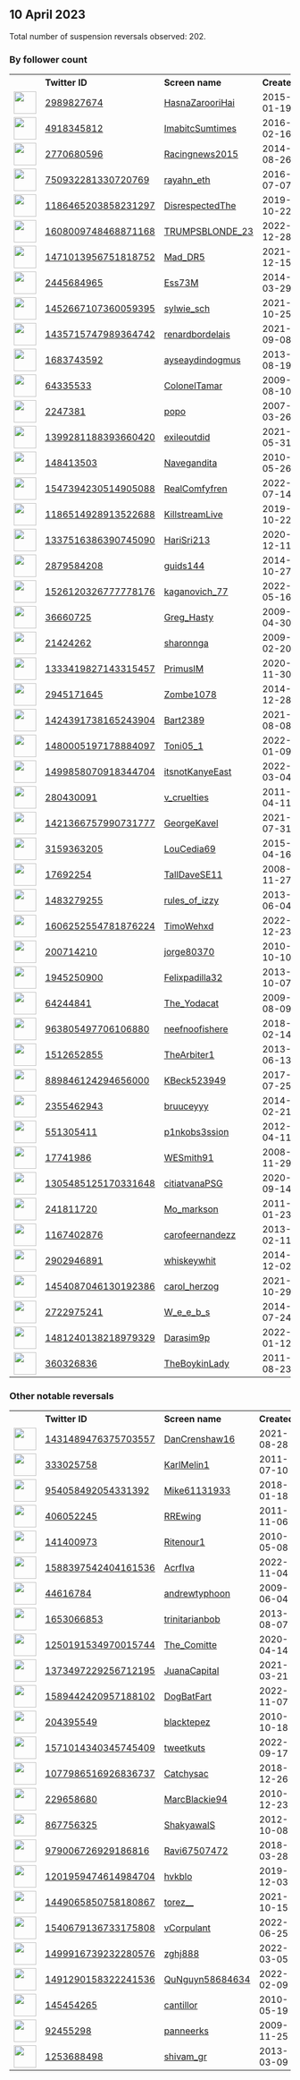 
## 10 April 2023
Total number of suspension reversals observed: 202.

### By follower count
<table><tr><th></th><th align="left">Twitter ID</th><th align="left">Screen name</th>
<th align="left">Created</th><th align="left">Status</th><th align="left">Suspended</th><th align="left">Followers</th>
<tr><td><a href="https://pbs.twimg.com/profile_images/587670075026448384/SXYf7p7y_normal.jpg"><img src="https://pbs.twimg.com/profile_images/587670075026448384/SXYf7p7y_normal.jpg" width="40px" height="40px" align="center"/></a></td><td><a href="https://twitter.com/intent/user?user_id=2989827674">2989827674</a></td><td><a href="https://twitter.com/HasnaZarooriHai">HasnaZarooriHai</a></td><td>2015-01-19</td><td align="center"></td><td>2023-04-09</td><td>331035</td></tr>
<tr><td><a href="https://pbs.twimg.com/profile_images/1663335909272727553/aw60NpYH_normal.jpg"><img src="https://pbs.twimg.com/profile_images/1663335909272727553/aw60NpYH_normal.jpg" width="40px" height="40px" align="center"/></a></td><td><a href="https://twitter.com/intent/user?user_id=4918345812">4918345812</a></td><td><a href="https://twitter.com/ImabitcSumtimes">ImabitcSumtimes</a></td><td>2016-02-16</td><td align="center"></td><td></td><td>46636</td></tr>
<tr><td><a href="https://pbs.twimg.com/profile_images/1644386065233375232/Jwrpchoe_normal.jpg"><img src="https://pbs.twimg.com/profile_images/1644386065233375232/Jwrpchoe_normal.jpg" width="40px" height="40px" align="center"/></a></td><td><a href="https://twitter.com/intent/user?user_id=2770680596">2770680596</a></td><td><a href="https://twitter.com/Racingnews2015">Racingnews2015</a></td><td>2014-08-26</td><td align="center"></td><td>2023-04-03</td><td>23446</td></tr>
<tr><td><a href="https://pbs.twimg.com/profile_images/1655185207350407171/D3ToRKoZ_normal.jpg"><img src="https://pbs.twimg.com/profile_images/1655185207350407171/D3ToRKoZ_normal.jpg" width="40px" height="40px" align="center"/></a></td><td><a href="https://twitter.com/intent/user?user_id=750932281330720769">750932281330720769</a></td><td><a href="https://twitter.com/rayahn_eth">rayahn_eth</a></td><td>2016-07-07</td><td align="center"></td><td>2023-04-07</td><td>21053</td></tr>
<tr><td><a href="https://pbs.twimg.com/profile_images/1661866270550024192/R5peEM8R_normal.jpg"><img src="https://pbs.twimg.com/profile_images/1661866270550024192/R5peEM8R_normal.jpg" width="40px" height="40px" align="center"/></a></td><td><a href="https://twitter.com/intent/user?user_id=1186465203858231297">1186465203858231297</a></td><td><a href="https://twitter.com/DisrespectedThe">DisrespectedThe</a></td><td>2019-10-22</td><td align="center"></td><td>2023-04-07</td><td>20165</td></tr>
<tr><td><a href="https://pbs.twimg.com/profile_images/1652175021350199297/2Y0ZqjEd_normal.jpg"><img src="https://pbs.twimg.com/profile_images/1652175021350199297/2Y0ZqjEd_normal.jpg" width="40px" height="40px" align="center"/></a></td><td><a href="https://twitter.com/intent/user?user_id=1608009748468871168">1608009748468871168</a></td><td><a href="https://twitter.com/TRUMPSBLONDE_23">TRUMPSBLONDE_23</a></td><td>2022-12-28</td><td align="center"></td><td>2023-04-04</td><td>16603</td></tr>
<tr><td><a href="https://pbs.twimg.com/profile_images/1633899359745212417/nJdownMQ_normal.jpg"><img src="https://pbs.twimg.com/profile_images/1633899359745212417/nJdownMQ_normal.jpg" width="40px" height="40px" align="center"/></a></td><td><a href="https://twitter.com/intent/user?user_id=1471013956751818752">1471013956751818752</a></td><td><a href="https://twitter.com/Mad_DR5">Mad_DR5</a></td><td>2021-12-15</td><td align="center"></td><td>2023-04-02</td><td>9709</td></tr>
<tr><td><a href="https://pbs.twimg.com/profile_images/1514527978134380553/It--I4Ps_normal.jpg"><img src="https://pbs.twimg.com/profile_images/1514527978134380553/It--I4Ps_normal.jpg" width="40px" height="40px" align="center"/></a></td><td><a href="https://twitter.com/intent/user?user_id=2445684965">2445684965</a></td><td><a href="https://twitter.com/Ess73M">Ess73M</a></td><td>2014-03-29</td><td align="center"></td><td>2023-01-05</td><td>9292</td></tr>
<tr><td><a href="https://pbs.twimg.com/profile_images/1630594277758599168/Y_jFwJLf_normal.jpg"><img src="https://pbs.twimg.com/profile_images/1630594277758599168/Y_jFwJLf_normal.jpg" width="40px" height="40px" align="center"/></a></td><td><a href="https://twitter.com/intent/user?user_id=1452667107360059395">1452667107360059395</a></td><td><a href="https://twitter.com/sylwie_sch">sylwie_sch</a></td><td>2021-10-25</td><td align="center"></td><td>2023-04-06</td><td>9284</td></tr>
<tr><td><a href="https://pbs.twimg.com/profile_images/1435720875270098945/ceoEmdsp_normal.jpg"><img src="https://pbs.twimg.com/profile_images/1435720875270098945/ceoEmdsp_normal.jpg" width="40px" height="40px" align="center"/></a></td><td><a href="https://twitter.com/intent/user?user_id=1435715747989364742">1435715747989364742</a></td><td><a href="https://twitter.com/renardbordelais">renardbordelais</a></td><td>2021-09-08</td><td align="center"></td><td>2023-04-08</td><td>9209</td></tr>
<tr><td><a href="https://pbs.twimg.com/profile_images/1636479099844669440/rI5tZP3f_normal.jpg"><img src="https://pbs.twimg.com/profile_images/1636479099844669440/rI5tZP3f_normal.jpg" width="40px" height="40px" align="center"/></a></td><td><a href="https://twitter.com/intent/user?user_id=1683743592">1683743592</a></td><td><a href="https://twitter.com/ayseaydindogmus">ayseaydindogmus</a></td><td>2013-08-19</td><td align="center"></td><td>2023-03-25</td><td>6762</td></tr>
<tr><td><a href="https://pbs.twimg.com/profile_images/546909665536139264/fxviWiH7_normal.jpeg"><img src="https://pbs.twimg.com/profile_images/546909665536139264/fxviWiH7_normal.jpeg" width="40px" height="40px" align="center"/></a></td><td><a href="https://twitter.com/intent/user?user_id=64335533">64335533</a></td><td><a href="https://twitter.com/ColonelTamar">ColonelTamar</a></td><td>2009-08-10</td><td align="center"></td><td></td><td>6501</td></tr>
<tr><td><a href="https://pbs.twimg.com/profile_images/378800000130437906/b3f515a0057bb42812f2f71048b49d26_normal.jpeg"><img src="https://pbs.twimg.com/profile_images/378800000130437906/b3f515a0057bb42812f2f71048b49d26_normal.jpeg" width="40px" height="40px" align="center"/></a></td><td><a href="https://twitter.com/intent/user?user_id=2247381">2247381</a></td><td><a href="https://twitter.com/popo">popo</a></td><td>2007-03-26</td><td align="center"></td><td>2023-02-26</td><td>6018</td></tr>
<tr><td><a href="https://pbs.twimg.com/profile_images/1642925885547487232/U2lO1DqW_normal.jpg"><img src="https://pbs.twimg.com/profile_images/1642925885547487232/U2lO1DqW_normal.jpg" width="40px" height="40px" align="center"/></a></td><td><a href="https://twitter.com/intent/user?user_id=1399281188393660420">1399281188393660420</a></td><td><a href="https://twitter.com/exileoutdid">exileoutdid</a></td><td>2021-05-31</td><td align="center"></td><td>2022-11-17</td><td>5982</td></tr>
<tr><td><a href="https://pbs.twimg.com/profile_images/785241785639571456/onxAdclm_normal.jpg"><img src="https://pbs.twimg.com/profile_images/785241785639571456/onxAdclm_normal.jpg" width="40px" height="40px" align="center"/></a></td><td><a href="https://twitter.com/intent/user?user_id=148413503">148413503</a></td><td><a href="https://twitter.com/Navegandita">Navegandita</a></td><td>2010-05-26</td><td align="center"></td><td>2022-07-26</td><td>5618</td></tr>
<tr><td><a href="https://pbs.twimg.com/profile_images/1586338311852896257/W9UYOEVz_normal.jpg"><img src="https://pbs.twimg.com/profile_images/1586338311852896257/W9UYOEVz_normal.jpg" width="40px" height="40px" align="center"/></a></td><td><a href="https://twitter.com/intent/user?user_id=1547394230514905088">1547394230514905088</a></td><td><a href="https://twitter.com/RealComfyfren">RealComfyfren</a></td><td>2022-07-14</td><td align="center">🚫</td><td>2023-02-07</td><td>5565</td></tr>
<tr><td><a href="https://pbs.twimg.com/profile_images/1557258835311591424/LN9gU-Ep_normal.jpg"><img src="https://pbs.twimg.com/profile_images/1557258835311591424/LN9gU-Ep_normal.jpg" width="40px" height="40px" align="center"/></a></td><td><a href="https://twitter.com/intent/user?user_id=1186514928913522688">1186514928913522688</a></td><td><a href="https://twitter.com/KillstreamLive">KillstreamLive</a></td><td>2019-10-22</td><td align="center"></td><td>2023-02-15</td><td>5246</td></tr>
<tr><td><a href="https://pbs.twimg.com/profile_images/1559547350548623361/tM-Hrl5h_normal.jpg"><img src="https://pbs.twimg.com/profile_images/1559547350548623361/tM-Hrl5h_normal.jpg" width="40px" height="40px" align="center"/></a></td><td><a href="https://twitter.com/intent/user?user_id=1337516386390745090">1337516386390745090</a></td><td><a href="https://twitter.com/HariSri213">HariSri213</a></td><td>2020-12-11</td><td align="center"></td><td>2022-10-03</td><td>4870</td></tr>
<tr><td><a href="https://pbs.twimg.com/profile_images/1344031789489287170/jMgtWLUP_normal.jpg"><img src="https://pbs.twimg.com/profile_images/1344031789489287170/jMgtWLUP_normal.jpg" width="40px" height="40px" align="center"/></a></td><td><a href="https://twitter.com/intent/user?user_id=2879584208">2879584208</a></td><td><a href="https://twitter.com/guids144">guids144</a></td><td>2014-10-27</td><td align="center"></td><td>2022-05-26</td><td>4750</td></tr>
<tr><td><a href="https://pbs.twimg.com/profile_images/1526125711567855617/pBN4kf7K_normal.jpg"><img src="https://pbs.twimg.com/profile_images/1526125711567855617/pBN4kf7K_normal.jpg" width="40px" height="40px" align="center"/></a></td><td><a href="https://twitter.com/intent/user?user_id=1526120326777778176">1526120326777778176</a></td><td><a href="https://twitter.com/kaganovich_77">kaganovich_77</a></td><td>2022-05-16</td><td align="center"></td><td>2023-04-04</td><td>4381</td></tr>
<tr><td><a href="https://pbs.twimg.com/profile_images/1645259255073701888/cL8NY10-_normal.jpg"><img src="https://pbs.twimg.com/profile_images/1645259255073701888/cL8NY10-_normal.jpg" width="40px" height="40px" align="center"/></a></td><td><a href="https://twitter.com/intent/user?user_id=36660725">36660725</a></td><td><a href="https://twitter.com/Greg_Hasty">Greg_Hasty</a></td><td>2009-04-30</td><td align="center"></td><td></td><td>3961</td></tr>
<tr><td><a href="https://pbs.twimg.com/profile_images/964621235257737216/f-xJtNo1_normal.jpg"><img src="https://pbs.twimg.com/profile_images/964621235257737216/f-xJtNo1_normal.jpg" width="40px" height="40px" align="center"/></a></td><td><a href="https://twitter.com/intent/user?user_id=21424262">21424262</a></td><td><a href="https://twitter.com/sharonnga">sharonnga</a></td><td>2009-02-20</td><td align="center"></td><td></td><td>3289</td></tr>
<tr><td><a href="https://pbs.twimg.com/profile_images/1551352060636979200/4fPS0pQO_normal.jpg"><img src="https://pbs.twimg.com/profile_images/1551352060636979200/4fPS0pQO_normal.jpg" width="40px" height="40px" align="center"/></a></td><td><a href="https://twitter.com/intent/user?user_id=1333419827143315457">1333419827143315457</a></td><td><a href="https://twitter.com/PrimusIM">PrimusIM</a></td><td>2020-11-30</td><td align="center"></td><td>2022-12-15</td><td>2999</td></tr>
<tr><td><a href="https://pbs.twimg.com/profile_images/1599469299495624704/Q2m_jWbr_normal.jpg"><img src="https://pbs.twimg.com/profile_images/1599469299495624704/Q2m_jWbr_normal.jpg" width="40px" height="40px" align="center"/></a></td><td><a href="https://twitter.com/intent/user?user_id=2945171645">2945171645</a></td><td><a href="https://twitter.com/Zombe1078">Zombe1078</a></td><td>2014-12-28</td><td align="center"></td><td>2023-03-19</td><td>2670</td></tr>
<tr><td><a href="https://pbs.twimg.com/profile_images/1668759845053382656/OaeDRlJY_normal.jpg"><img src="https://pbs.twimg.com/profile_images/1668759845053382656/OaeDRlJY_normal.jpg" width="40px" height="40px" align="center"/></a></td><td><a href="https://twitter.com/intent/user?user_id=1424391738165243904">1424391738165243904</a></td><td><a href="https://twitter.com/Bart2389">Bart2389</a></td><td>2021-08-08</td><td align="center"></td><td>2023-04-03</td><td>2601</td></tr>
<tr><td><a href="https://pbs.twimg.com/profile_images/1665393658038722560/jvtbK873_normal.jpg"><img src="https://pbs.twimg.com/profile_images/1665393658038722560/jvtbK873_normal.jpg" width="40px" height="40px" align="center"/></a></td><td><a href="https://twitter.com/intent/user?user_id=1480005197178884097">1480005197178884097</a></td><td><a href="https://twitter.com/Toni05_1">Toni05_1</a></td><td>2022-01-09</td><td align="center">🚫</td><td>2023-03-20</td><td>2578</td></tr>
<tr><td><a href="https://pbs.twimg.com/profile_images/1646320029984604162/ZD2FBUlc_normal.jpg"><img src="https://pbs.twimg.com/profile_images/1646320029984604162/ZD2FBUlc_normal.jpg" width="40px" height="40px" align="center"/></a></td><td><a href="https://twitter.com/intent/user?user_id=1499858070918344704">1499858070918344704</a></td><td><a href="https://twitter.com/itsnotKanyeEast">itsnotKanyeEast</a></td><td>2022-03-04</td><td align="center">🚫</td><td>2023-04-04</td><td>2527</td></tr>
<tr><td><a href="https://pbs.twimg.com/profile_images/1643658816569868299/kQefu37O_normal.jpg"><img src="https://pbs.twimg.com/profile_images/1643658816569868299/kQefu37O_normal.jpg" width="40px" height="40px" align="center"/></a></td><td><a href="https://twitter.com/intent/user?user_id=280430091">280430091</a></td><td><a href="https://twitter.com/v_cruelties">v_cruelties</a></td><td>2011-04-11</td><td align="center"></td><td>2023-03-12</td><td>2308</td></tr>
<tr><td><a href="https://pbs.twimg.com/profile_images/1421368118958600197/gxUVl7AC_normal.jpg"><img src="https://pbs.twimg.com/profile_images/1421368118958600197/gxUVl7AC_normal.jpg" width="40px" height="40px" align="center"/></a></td><td><a href="https://twitter.com/intent/user?user_id=1421366757990731777">1421366757990731777</a></td><td><a href="https://twitter.com/GeorgeKavel">GeorgeKavel</a></td><td>2021-07-31</td><td align="center"></td><td>2022-08-04</td><td>2054</td></tr>
<tr><td><a href="https://pbs.twimg.com/profile_images/1346844842941440002/ZZHc7IGP_normal.jpg"><img src="https://pbs.twimg.com/profile_images/1346844842941440002/ZZHc7IGP_normal.jpg" width="40px" height="40px" align="center"/></a></td><td><a href="https://twitter.com/intent/user?user_id=3159363205">3159363205</a></td><td><a href="https://twitter.com/LouCedia69">LouCedia69</a></td><td>2015-04-16</td><td align="center"></td><td></td><td>2034</td></tr>
<tr><td><a href="https://pbs.twimg.com/profile_images/1156880783979819008/BDNBK0-T_normal.jpg"><img src="https://pbs.twimg.com/profile_images/1156880783979819008/BDNBK0-T_normal.jpg" width="40px" height="40px" align="center"/></a></td><td><a href="https://twitter.com/intent/user?user_id=17692254">17692254</a></td><td><a href="https://twitter.com/TallDaveSE11">TallDaveSE11</a></td><td>2008-11-27</td><td align="center"></td><td></td><td>1913</td></tr>
<tr><td><a href="https://pbs.twimg.com/profile_images/1599702593353154560/ZaiU76so_normal.jpg"><img src="https://pbs.twimg.com/profile_images/1599702593353154560/ZaiU76so_normal.jpg" width="40px" height="40px" align="center"/></a></td><td><a href="https://twitter.com/intent/user?user_id=1483279255">1483279255</a></td><td><a href="https://twitter.com/rules_of_izzy">rules_of_izzy</a></td><td>2013-06-04</td><td align="center"></td><td>2022-12-19</td><td>1826</td></tr>
<tr><td><a href="https://pbs.twimg.com/profile_images/1613568001927745536/L-VkVnRS_normal.jpg"><img src="https://pbs.twimg.com/profile_images/1613568001927745536/L-VkVnRS_normal.jpg" width="40px" height="40px" align="center"/></a></td><td><a href="https://twitter.com/intent/user?user_id=1606252554781876224">1606252554781876224</a></td><td><a href="https://twitter.com/TimoWehxd">TimoWehxd</a></td><td>2022-12-23</td><td align="center">🚫</td><td>2023-04-07</td><td>1782</td></tr>
<tr><td><a href="https://pbs.twimg.com/profile_images/1240659495585488897/sD5jgaaj_normal.jpg"><img src="https://pbs.twimg.com/profile_images/1240659495585488897/sD5jgaaj_normal.jpg" width="40px" height="40px" align="center"/></a></td><td><a href="https://twitter.com/intent/user?user_id=200714210">200714210</a></td><td><a href="https://twitter.com/jorge80370">jorge80370</a></td><td>2010-10-10</td><td align="center"></td><td></td><td>1706</td></tr>
<tr><td><a href="https://pbs.twimg.com/profile_images/1634586166216343555/_7iYkD74_normal.png"><img src="https://pbs.twimg.com/profile_images/1634586166216343555/_7iYkD74_normal.png" width="40px" height="40px" align="center"/></a></td><td><a href="https://twitter.com/intent/user?user_id=1945250900">1945250900</a></td><td><a href="https://twitter.com/Felixpadilla32">Felixpadilla32</a></td><td>2013-10-07</td><td align="center"></td><td>2023-03-29</td><td>1701</td></tr>
<tr><td><a href="https://pbs.twimg.com/profile_images/1667946780779003906/BkgR2yH7_normal.jpg"><img src="https://pbs.twimg.com/profile_images/1667946780779003906/BkgR2yH7_normal.jpg" width="40px" height="40px" align="center"/></a></td><td><a href="https://twitter.com/intent/user?user_id=64244841">64244841</a></td><td><a href="https://twitter.com/The_Yodacat">The_Yodacat</a></td><td>2009-08-09</td><td align="center"></td><td></td><td>1663</td></tr>
<tr><td><a href="https://pbs.twimg.com/profile_images/1664727012647358465/cRQYZBiI_normal.jpg"><img src="https://pbs.twimg.com/profile_images/1664727012647358465/cRQYZBiI_normal.jpg" width="40px" height="40px" align="center"/></a></td><td><a href="https://twitter.com/intent/user?user_id=963805497706106880">963805497706106880</a></td><td><a href="https://twitter.com/neefnoofishere">neefnoofishere</a></td><td>2018-02-14</td><td align="center"></td><td>2023-03-31</td><td>1528</td></tr>
<tr><td><a href="https://pbs.twimg.com/profile_images/957071983639912448/egFFU0Oq_normal.jpg"><img src="https://pbs.twimg.com/profile_images/957071983639912448/egFFU0Oq_normal.jpg" width="40px" height="40px" align="center"/></a></td><td><a href="https://twitter.com/intent/user?user_id=1512652855">1512652855</a></td><td><a href="https://twitter.com/TheArbiter1">TheArbiter1</a></td><td>2013-06-13</td><td align="center"></td><td></td><td>1510</td></tr>
<tr><td><a href="https://pbs.twimg.com/profile_images/972493494081253378/4mYiKDe-_normal.jpg"><img src="https://pbs.twimg.com/profile_images/972493494081253378/4mYiKDe-_normal.jpg" width="40px" height="40px" align="center"/></a></td><td><a href="https://twitter.com/intent/user?user_id=889846124294656000">889846124294656000</a></td><td><a href="https://twitter.com/KBeck523949">KBeck523949</a></td><td>2017-07-25</td><td align="center"></td><td></td><td>1209</td></tr>
<tr><td><a href="https://pbs.twimg.com/profile_images/1645234109634207746/f8rY7oTU_normal.jpg"><img src="https://pbs.twimg.com/profile_images/1645234109634207746/f8rY7oTU_normal.jpg" width="40px" height="40px" align="center"/></a></td><td><a href="https://twitter.com/intent/user?user_id=2355462943">2355462943</a></td><td><a href="https://twitter.com/bruuceyyy">bruuceyyy</a></td><td>2014-02-21</td><td align="center"></td><td></td><td>1139</td></tr>
<tr><td><a href="https://pbs.twimg.com/profile_images/1642957982982873099/1WG7jcb6_normal.jpg"><img src="https://pbs.twimg.com/profile_images/1642957982982873099/1WG7jcb6_normal.jpg" width="40px" height="40px" align="center"/></a></td><td><a href="https://twitter.com/intent/user?user_id=551305411">551305411</a></td><td><a href="https://twitter.com/p1nkobs3ssion">p1nkobs3ssion</a></td><td>2012-04-11</td><td align="center">🚫</td><td>2023-04-06</td><td>1028</td></tr>
<tr><td><a href="https://pbs.twimg.com/profile_images/1133341731108401154/tQunoHDx_normal.jpg"><img src="https://pbs.twimg.com/profile_images/1133341731108401154/tQunoHDx_normal.jpg" width="40px" height="40px" align="center"/></a></td><td><a href="https://twitter.com/intent/user?user_id=17741986">17741986</a></td><td><a href="https://twitter.com/WESmith91">WESmith91</a></td><td>2008-11-29</td><td align="center"></td><td></td><td>1024</td></tr>
<tr><td><a href="https://pbs.twimg.com/profile_images/1641175351975088128/T9polpaj_normal.jpg"><img src="https://pbs.twimg.com/profile_images/1641175351975088128/T9polpaj_normal.jpg" width="40px" height="40px" align="center"/></a></td><td><a href="https://twitter.com/intent/user?user_id=1305485125170331648">1305485125170331648</a></td><td><a href="https://twitter.com/citiatvanaPSG">citiatvanaPSG</a></td><td>2020-09-14</td><td align="center"></td><td></td><td>989</td></tr>
<tr><td><a href="https://pbs.twimg.com/profile_images/1516735537499054081/BmbIS7kD_normal.jpg"><img src="https://pbs.twimg.com/profile_images/1516735537499054081/BmbIS7kD_normal.jpg" width="40px" height="40px" align="center"/></a></td><td><a href="https://twitter.com/intent/user?user_id=241811720">241811720</a></td><td><a href="https://twitter.com/Mo_markson">Mo_markson</a></td><td>2011-01-23</td><td align="center"></td><td>2022-09-21</td><td>936</td></tr>
<tr><td><a href="https://pbs.twimg.com/profile_images/1643687973173567525/x7tR3oXG_normal.jpg"><img src="https://pbs.twimg.com/profile_images/1643687973173567525/x7tR3oXG_normal.jpg" width="40px" height="40px" align="center"/></a></td><td><a href="https://twitter.com/intent/user?user_id=1167402876">1167402876</a></td><td><a href="https://twitter.com/carofeernandezz">carofeernandezz</a></td><td>2013-02-11</td><td align="center"></td><td>2023-03-28</td><td>921</td></tr>
<tr><td><a href="https://pbs.twimg.com/profile_images/1641815990500556807/DMPCIPNa_normal.jpg"><img src="https://pbs.twimg.com/profile_images/1641815990500556807/DMPCIPNa_normal.jpg" width="40px" height="40px" align="center"/></a></td><td><a href="https://twitter.com/intent/user?user_id=2902946891">2902946891</a></td><td><a href="https://twitter.com/whiskeywhit">whiskeywhit</a></td><td>2014-12-02</td><td align="center"></td><td>2023-04-02</td><td>872</td></tr>
<tr><td><a href="https://pbs.twimg.com/profile_images/1503347484592115713/1tpFYS1P_normal.jpg"><img src="https://pbs.twimg.com/profile_images/1503347484592115713/1tpFYS1P_normal.jpg" width="40px" height="40px" align="center"/></a></td><td><a href="https://twitter.com/intent/user?user_id=1454087046130192386">1454087046130192386</a></td><td><a href="https://twitter.com/carol_herzog">carol_herzog</a></td><td>2021-10-29</td><td align="center"></td><td>2022-09-21</td><td>861</td></tr>
<tr><td><a href="https://pbs.twimg.com/profile_images/1333711130439659522/2enFeZfx_normal.jpg"><img src="https://pbs.twimg.com/profile_images/1333711130439659522/2enFeZfx_normal.jpg" width="40px" height="40px" align="center"/></a></td><td><a href="https://twitter.com/intent/user?user_id=2722975241">2722975241</a></td><td><a href="https://twitter.com/W_e_e_b_s">W_e_e_b_s</a></td><td>2014-07-24</td><td align="center"></td><td>2022-11-19</td><td>843</td></tr>
<tr><td><a href="https://pbs.twimg.com/profile_images/1657445264242757632/WtNpSLJ2_normal.jpg"><img src="https://pbs.twimg.com/profile_images/1657445264242757632/WtNpSLJ2_normal.jpg" width="40px" height="40px" align="center"/></a></td><td><a href="https://twitter.com/intent/user?user_id=1481240138218979329">1481240138218979329</a></td><td><a href="https://twitter.com/Darasim9p">Darasim9p</a></td><td>2022-01-12</td><td align="center"></td><td>2023-04-05</td><td>800</td></tr>
<tr><td><a href="https://pbs.twimg.com/profile_images/1645626358419030017/udnKv57I_normal.jpg"><img src="https://pbs.twimg.com/profile_images/1645626358419030017/udnKv57I_normal.jpg" width="40px" height="40px" align="center"/></a></td><td><a href="https://twitter.com/intent/user?user_id=360326836">360326836</a></td><td><a href="https://twitter.com/TheBoykinLady">TheBoykinLady</a></td><td>2011-08-23</td><td align="center"></td><td></td><td>739</td></tr>
</table>

### Other notable reversals
<table><tr><th></th><th align="left">Twitter ID</th><th align="left">Screen name</th>
<th align="left">Created</th><th align="left">Status</th><th align="left">Suspended</th><th align="left">Followers</th>
<tr><td><a href="https://pbs.twimg.com/profile_images/1645360852802088960/kTVl33-w_normal.jpg"><img src="https://pbs.twimg.com/profile_images/1645360852802088960/kTVl33-w_normal.jpg" width="40px" height="40px" align="center"/></a></td><td><a href="https://twitter.com/intent/user?user_id=1431489476375703557">1431489476375703557</a></td><td><a href="https://twitter.com/DanCrenshaw16">DanCrenshaw16</a></td><td>2021-08-28</td><td align="center">🚫</td><td>2023-02-23</td><td>451</td></tr>
<tr><td><a href="https://pbs.twimg.com/profile_images/1644438753451077654/3Ta6gJ-S_normal.jpg"><img src="https://pbs.twimg.com/profile_images/1644438753451077654/3Ta6gJ-S_normal.jpg" width="40px" height="40px" align="center"/></a></td><td><a href="https://twitter.com/intent/user?user_id=333025758">333025758</a></td><td><a href="https://twitter.com/KarlMelin1">KarlMelin1</a></td><td>2011-07-10</td><td align="center"></td><td>2023-03-31</td><td>44</td></tr>
<tr><td><a href="https://pbs.twimg.com/profile_images/1645153641517416453/aYioXsQg_normal.jpg"><img src="https://pbs.twimg.com/profile_images/1645153641517416453/aYioXsQg_normal.jpg" width="40px" height="40px" align="center"/></a></td><td><a href="https://twitter.com/intent/user?user_id=954058492054331392">954058492054331392</a></td><td><a href="https://twitter.com/Mike61131933">Mike61131933</a></td><td>2018-01-18</td><td align="center"></td><td>2023-03-30</td><td>72</td></tr>
<tr><td><a href="https://pbs.twimg.com/profile_images/1589450513740976128/qXzAzMMJ_normal.jpg"><img src="https://pbs.twimg.com/profile_images/1589450513740976128/qXzAzMMJ_normal.jpg" width="40px" height="40px" align="center"/></a></td><td><a href="https://twitter.com/intent/user?user_id=406052245">406052245</a></td><td><a href="https://twitter.com/RREwing">RREwing</a></td><td>2011-11-06</td><td align="center"></td><td>2022-12-15</td><td>0</td></tr>
<tr><td><a href="https://pbs.twimg.com/profile_images/1641345660225044481/rvIcJXg2_normal.jpg"><img src="https://pbs.twimg.com/profile_images/1641345660225044481/rvIcJXg2_normal.jpg" width="40px" height="40px" align="center"/></a></td><td><a href="https://twitter.com/intent/user?user_id=141400973">141400973</a></td><td><a href="https://twitter.com/Ritenour1">Ritenour1</a></td><td>2010-05-08</td><td align="center"></td><td>2023-03-31</td><td>392</td></tr>
<tr><td><a href="https://pbs.twimg.com/profile_images/1597816979288903681/DhMTcVev_normal.jpg"><img src="https://pbs.twimg.com/profile_images/1597816979288903681/DhMTcVev_normal.jpg" width="40px" height="40px" align="center"/></a></td><td><a href="https://twitter.com/intent/user?user_id=1588397542404161536">1588397542404161536</a></td><td><a href="https://twitter.com/AcrfIva">AcrfIva</a></td><td>2022-11-04</td><td align="center"></td><td>2022-12-08</td><td>298</td></tr>
<tr><td><a href="https://pbs.twimg.com/profile_images/1645737088673775617/n-D6gw2R_normal.jpg"><img src="https://pbs.twimg.com/profile_images/1645737088673775617/n-D6gw2R_normal.jpg" width="40px" height="40px" align="center"/></a></td><td><a href="https://twitter.com/intent/user?user_id=44616784">44616784</a></td><td><a href="https://twitter.com/andrewtyphoon">andrewtyphoon</a></td><td>2009-06-04</td><td align="center"></td><td>2023-03-24</td><td>570</td></tr>
<tr><td><a href="https://pbs.twimg.com/profile_images/1645085723865894912/rEs1g4cL_normal.jpg"><img src="https://pbs.twimg.com/profile_images/1645085723865894912/rEs1g4cL_normal.jpg" width="40px" height="40px" align="center"/></a></td><td><a href="https://twitter.com/intent/user?user_id=1653066853">1653066853</a></td><td><a href="https://twitter.com/trinitarianbob">trinitarianbob</a></td><td>2013-08-07</td><td align="center">🔒</td><td>2023-04-08</td><td>24</td></tr>
<tr><td><a href="https://pbs.twimg.com/profile_images/1632046360571568130/k-RRa0N6_normal.jpg"><img src="https://pbs.twimg.com/profile_images/1632046360571568130/k-RRa0N6_normal.jpg" width="40px" height="40px" align="center"/></a></td><td><a href="https://twitter.com/intent/user?user_id=1250191534970015744">1250191534970015744</a></td><td><a href="https://twitter.com/The_Comitte">The_Comitte</a></td><td>2020-04-14</td><td align="center">🔒🚫</td><td>2023-03-31</td><td>293</td></tr>
<tr><td><a href="https://pbs.twimg.com/profile_images/1394114219113476096/Eryf09GJ_normal.jpg"><img src="https://pbs.twimg.com/profile_images/1394114219113476096/Eryf09GJ_normal.jpg" width="40px" height="40px" align="center"/></a></td><td><a href="https://twitter.com/intent/user?user_id=1373497229256712195">1373497229256712195</a></td><td><a href="https://twitter.com/JuanaCapital">JuanaCapital</a></td><td>2021-03-21</td><td align="center"></td><td>2022-09-10</td><td>203</td></tr>
<tr><td><a href="https://pbs.twimg.com/profile_images/1589442723421069312/2hH9-lFh_normal.jpg"><img src="https://pbs.twimg.com/profile_images/1589442723421069312/2hH9-lFh_normal.jpg" width="40px" height="40px" align="center"/></a></td><td><a href="https://twitter.com/intent/user?user_id=1589442420957188102">1589442420957188102</a></td><td><a href="https://twitter.com/DogBatFart">DogBatFart</a></td><td>2022-11-07</td><td align="center"></td><td>2023-04-02</td><td>72</td></tr>
<tr><td><a href="https://pbs.twimg.com/profile_images/1634884998976208896/p-UcXlu0_normal.jpg"><img src="https://pbs.twimg.com/profile_images/1634884998976208896/p-UcXlu0_normal.jpg" width="40px" height="40px" align="center"/></a></td><td><a href="https://twitter.com/intent/user?user_id=204395549">204395549</a></td><td><a href="https://twitter.com/blacktepez">blacktepez</a></td><td>2010-10-18</td><td align="center"></td><td>2023-04-06</td><td>549</td></tr>
<tr><td><a href="https://pbs.twimg.com/profile_images/1584075669851754498/cX7iipBb_normal.jpg"><img src="https://pbs.twimg.com/profile_images/1584075669851754498/cX7iipBb_normal.jpg" width="40px" height="40px" align="center"/></a></td><td><a href="https://twitter.com/intent/user?user_id=1571014340345745409">1571014340345745409</a></td><td><a href="https://twitter.com/tweetkuts">tweetkuts</a></td><td>2022-09-17</td><td align="center"></td><td>2023-04-01</td><td>0</td></tr>
<tr><td><a href="https://pbs.twimg.com/profile_images/1643316450860625920/7cspGwM5_normal.jpg"><img src="https://pbs.twimg.com/profile_images/1643316450860625920/7cspGwM5_normal.jpg" width="40px" height="40px" align="center"/></a></td><td><a href="https://twitter.com/intent/user?user_id=1077986516926836737">1077986516926836737</a></td><td><a href="https://twitter.com/Catchysac">Catchysac</a></td><td>2018-12-26</td><td align="center"></td><td>2023-03-28</td><td>646</td></tr>
<tr><td><a href="https://pbs.twimg.com/profile_images/1059383823379525632/5WT17qR1_normal.jpg"><img src="https://pbs.twimg.com/profile_images/1059383823379525632/5WT17qR1_normal.jpg" width="40px" height="40px" align="center"/></a></td><td><a href="https://twitter.com/intent/user?user_id=229658680">229658680</a></td><td><a href="https://twitter.com/MarcBlackie94">MarcBlackie94</a></td><td>2010-12-23</td><td align="center"></td><td>2023-01-29</td><td>118</td></tr>
<tr><td><a href="https://pbs.twimg.com/profile_images/1518916178219253760/ajVYOPL1_normal.jpg"><img src="https://pbs.twimg.com/profile_images/1518916178219253760/ajVYOPL1_normal.jpg" width="40px" height="40px" align="center"/></a></td><td><a href="https://twitter.com/intent/user?user_id=867756325">867756325</a></td><td><a href="https://twitter.com/ShakyawalS">ShakyawalS</a></td><td>2012-10-08</td><td align="center"></td><td>2022-12-23</td><td>6</td></tr>
<tr><td><a href="https://pbs.twimg.com/profile_images/1643845091923050496/Mk00097d_normal.jpg"><img src="https://pbs.twimg.com/profile_images/1643845091923050496/Mk00097d_normal.jpg" width="40px" height="40px" align="center"/></a></td><td><a href="https://twitter.com/intent/user?user_id=979006726929186816">979006726929186816</a></td><td><a href="https://twitter.com/Ravi67507472">Ravi67507472</a></td><td>2018-03-28</td><td align="center"></td><td>2023-03-27</td><td>139</td></tr>
<tr><td><a href="https://pbs.twimg.com/profile_images/1656838510437965824/a-SGjRKk_normal.jpg"><img src="https://pbs.twimg.com/profile_images/1656838510437965824/a-SGjRKk_normal.jpg" width="40px" height="40px" align="center"/></a></td><td><a href="https://twitter.com/intent/user?user_id=1201959474614984704">1201959474614984704</a></td><td><a href="https://twitter.com/hvkblo">hvkblo</a></td><td>2019-12-03</td><td align="center">👋</td><td>2022-12-11</td><td>28</td></tr>
<tr><td><a href="https://abs.twimg.com/sticky/default_profile_images/default_profile_normal.png"><img src="https://abs.twimg.com/sticky/default_profile_images/default_profile_normal.png" width="40px" height="40px" align="center"/></a></td><td><a href="https://twitter.com/intent/user?user_id=1449065850758180867">1449065850758180867</a></td><td><a href="https://twitter.com/torez__">torez__</a></td><td>2021-10-15</td><td align="center"></td><td>2022-12-15</td><td>22</td></tr>
<tr><td><a href="https://pbs.twimg.com/profile_images/1540679210506788866/O_-4n-br_normal.png"><img src="https://pbs.twimg.com/profile_images/1540679210506788866/O_-4n-br_normal.png" width="40px" height="40px" align="center"/></a></td><td><a href="https://twitter.com/intent/user?user_id=1540679136733175808">1540679136733175808</a></td><td><a href="https://twitter.com/vCorpulant">vCorpulant</a></td><td>2022-06-25</td><td align="center"></td><td>2023-02-12</td><td>0</td></tr>
<tr><td><a href="https://pbs.twimg.com/profile_images/1644166383826247680/ukTPgZH8_normal.jpg"><img src="https://pbs.twimg.com/profile_images/1644166383826247680/ukTPgZH8_normal.jpg" width="40px" height="40px" align="center"/></a></td><td><a href="https://twitter.com/intent/user?user_id=1499916739232280576">1499916739232280576</a></td><td><a href="https://twitter.com/zghj888">zghj888</a></td><td>2022-03-05</td><td align="center"></td><td>2023-03-22</td><td>93</td></tr>
<tr><td><a href="https://abs.twimg.com/sticky/default_profile_images/default_profile_normal.png"><img src="https://abs.twimg.com/sticky/default_profile_images/default_profile_normal.png" width="40px" height="40px" align="center"/></a></td><td><a href="https://twitter.com/intent/user?user_id=1491290158322241536">1491290158322241536</a></td><td><a href="https://twitter.com/QuNguyn58684634">QuNguyn58684634</a></td><td>2022-02-09</td><td align="center"></td><td>2023-02-12</td><td>0</td></tr>
<tr><td><a href="https://pbs.twimg.com/profile_images/837996834794655748/dbMVd4Nt_normal.jpg"><img src="https://pbs.twimg.com/profile_images/837996834794655748/dbMVd4Nt_normal.jpg" width="40px" height="40px" align="center"/></a></td><td><a href="https://twitter.com/intent/user?user_id=145454265">145454265</a></td><td><a href="https://twitter.com/cantillor">cantillor</a></td><td>2010-05-19</td><td align="center"></td><td>2023-02-14</td><td>115</td></tr>
<tr><td><a href="https://pbs.twimg.com/profile_images/1264119041112920064/iCAwujP6_normal.jpg"><img src="https://pbs.twimg.com/profile_images/1264119041112920064/iCAwujP6_normal.jpg" width="40px" height="40px" align="center"/></a></td><td><a href="https://twitter.com/intent/user?user_id=92455298">92455298</a></td><td><a href="https://twitter.com/panneerks">panneerks</a></td><td>2009-11-25</td><td align="center"></td><td>2022-12-04</td><td>139</td></tr>
<tr><td><a href="https://abs.twimg.com/sticky/default_profile_images/default_profile_normal.png"><img src="https://abs.twimg.com/sticky/default_profile_images/default_profile_normal.png" width="40px" height="40px" align="center"/></a></td><td><a href="https://twitter.com/intent/user?user_id=1253688498">1253688498</a></td><td><a href="https://twitter.com/shivam_gr">shivam_gr</a></td><td>2013-03-09</td><td align="center"></td><td>2023-03-14</td><td>23</td></tr>
</table>
